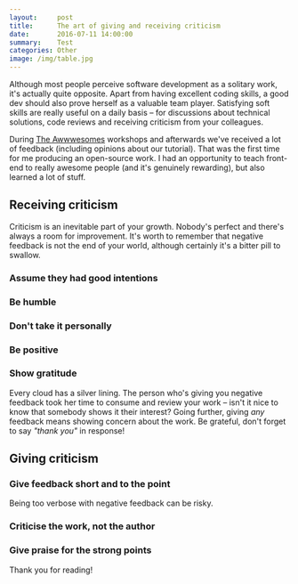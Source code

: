 ```yaml
---
layout:     post
title:      The art of giving and receiving criticism
date:       2016-07-11 14:00:00
summary:    Test
categories: Other
image: /img/table.jpg
---
```


Although most people perceive software development as a solitary work, it's actually quite opposite. Apart from having excellent coding skills, a good dev should also prove herself as a valuable team player. Satisfying soft skills are really useful on a daily basis &ndash; for discussions about technical solutions, code reviews and receiving criticism from your colleagues. 

During [The Awwwesomes](https://theawwwesomes.org) workshops and afterwards we've received a lot of feedback (including opinions about our tutorial). That was the first time for me producing an open-source work. I had an opportunity to teach front-end to really awesome people (and it's genuinely rewarding), but also learned a lot of stuff.

## Receiving criticism

Criticism is an inevitable part of your growth. Nobody's perfect and there's always a room for improvement. It's worth to remember that negative feedback is not the end of your world, although certainly it's a bitter pill to swallow. 

### Assume they had good intentions



### Be humble

### Don't take it personally

### Be positive

### Show gratitude

Every cloud has a silver lining. The person who's giving you negative feedback took her time to consume and review your work &ndash; isn't it nice to know that somebody shows it their interest? Going further, giving <i>any</i> feedback means showing concern about the work. Be grateful, don't forget to say <i>"thank you"</i> in response!


## Giving criticism

### Give feedback short and to the point

Being too verbose with negative feedback can be risky. 

### Criticise the work, not the author

### Give praise for the strong points


Thank you for reading!

